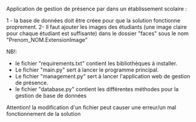 Application de gestion de présence par dans un établissement scolaire : 

1 - la base de données doit être créee pour que la solution fonctionne proprement.
2- Il faut ajouter les images des étudiants (une image claire pour chaque étudiant est suffisante) dans le dossier "faces" sous le nom "Prenom_NOM.ExtensionImage" 

NB!:
- le fichier "requirements.txt" contient les bibliothèques à installer.
- Le fichier "main.py" sert à lancer le programme principal.
- Le fichier "management.py" sert à lancer l'application web de gestion de présence.
- le fichier "database.py" contient les différentes méthodes pour la gestion de base de données

Attention! la modification d'un fichier peut causer une erreur/un mal fonctionnement de la solution